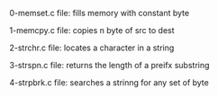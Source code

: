 0-memset.c file: fills memory with constant byte

1-memcpy.c file: copies n byte of src to dest

2-strchr.c file: locates a character in a string

3-strspn.c file: returns the length of a preifx substring

4-strpbrk.c file: searches a strinng for any set of byte
